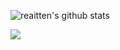 ![reaitten's github stats](https://github-readme-stats.vercel.app/api?username=reaitten&show_icons=true&theme=dark&count_private=true)

<a href="https://t.me/ori001">
  <img src="https://img.shields.io/badge/@ori001-blue?style=social&logo=Telegram&theme=dark"/></a>
  

<!-- BLOG-POST-LIST:START -->
<!-- BLOG-POST-LIST:END -->
